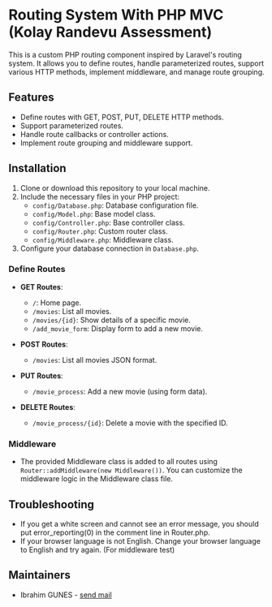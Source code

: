 # Routing System With PHP MVC (Kolay Randevu Assessment)

This is a custom PHP routing component inspired by Laravel's routing system. It allows you to define routes, handle parameterized routes, support various HTTP methods, implement middleware, and manage route grouping.

## Features

- Define routes with GET, POST, PUT, DELETE HTTP methods.
- Support parameterized routes.
- Handle route callbacks or controller actions.
- Implement route grouping and middleware support.


## Installation

1. Clone or download this repository to your local machine.
2. Include the necessary files in your PHP project:
    - `config/Database.php`: Database configuration file.
    - `config/Model.php`: Base model class.
    - `config/Controller.php`: Base controller class.
    - `config/Router.php`: Custom router class.
    - `config/Middleware.php`: Middleware class.
3. Configure your database connection in `Database.php`.


### Define Routes

- **GET Routes**:
    - `/`: Home page.
    - `/movies`: List all movies.
    - `/movies/{id}`: Show details of a specific movie.
    - `/add_movie_form`: Display form to add a new movie.
    
- **POST Routes**:
    - `/movies`: List all movies JSON format.

- **PUT Routes**:
    - `/movie_process`: Add a new movie (using form data).

- **DELETE Routes**:
    - `/movie_process/{id}`: Delete a movie with the specified ID.

### Middleware

- The provided Middleware class is added to all routes using `Router::addMiddleware(new Middleware())`. You can customize the middleware logic in the Middleware class file.
  
## Troubleshooting


- If you get a white screen and cannot see an error message, you should put error_reporting(0) in the comment line in Router.php.
- If your browser language is not English. Change your browser language to English and try again. (For middleware test)

## Maintainers

- Ibrahim GUNES - [send mail](mailto:gunesibrahim.x@gmail.com)